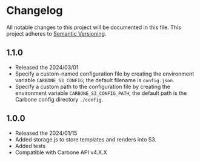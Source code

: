 # Changelog

All notable changes to this project will be documented in this file. This project adheres to [Semantic Versioning](https://semver.org/spec/v2.0.0.html).

## 1.1.0
- Released the 2024/03/01
- Specify a custom-named configuration file by creating the environment variable `CARBONE_S3_CONFIG`; the default filename is `config.json`.
- Specify a custom path to the configuration file by creating the environment variable `CARBONE_S3_CONFIG_PATH`; the default path is the Carbone config directory `./config`.


## 1.0.0 
- Released the 2024/01/15
- Added storage.js to store templates and renders into S3.
- Added tests
- Compatible with Carbone API v4.X.X